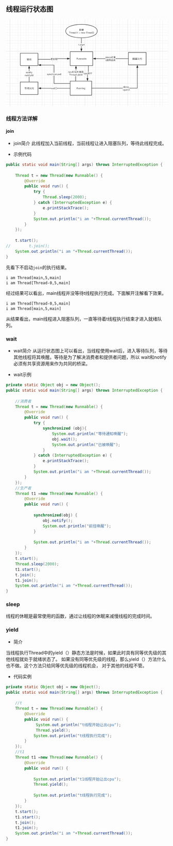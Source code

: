 ## 线程运行状态图

![](./image/thread-excute.png)

### 线程方法详解

#### join

- join简介
此线程加入当前线程，当前线程让进入阻塞队列，等待此线程完成。

- 示例代码
```java
public static void main(String[] args) throws InterruptedException {

    Thread t = new Thread(new Runnable() {
        @Override
        public void run() {
            try {
                Thread.sleep(2000);
            } catch (InterruptedException e) {
                e.printStackTrace();
            }
            System.out.println("i am "+Thread.currentThread());
        }
    });

    t.start();
//        t.join();
    System.out.println("i am "+Thread.currentThread());
}
```
先看下不启动`join`的执行结果。
```properties
i am Thread[main,5,main]
i am Thread[Thread-0,5,main]
```
经过结果可以看出，main线程并没等待t线程执行完成。下面解开注解看下效果。
```properties
i am Thread[Thread-0,5,main]
i am Thread[main,5,main]
```
从结果看出，main线程进入阻塞队列，一直等待着t线程执行结束才进入就绪队列。

### wait

- wait简介
从运行状态图上可以看出，当线程使用wait后，进入等待队列，等待其他线程将其唤醒。等待是为了解决消费者和提供者问题，所以
wait和notify必须有共享资源用来作为共同的桥梁。

- wait示例
```java
private static Object obj = new Object();
public static void main(String[] args) throws InterruptedException {
    
    //消费者
    Thread t = new Thread(new Runnable() {
        @Override
        public void run() {
            try {
                synchronized (obj){
                    System.out.println("等待通知唤醒");
                    obj.wait();
                    System.out.println("已被唤醒");
                }
            } catch (InterruptedException e) {
                e.printStackTrace();
            }
            System.out.println("i am "+Thread.currentThread());
        }
    });
    //生产者
    Thread t1 =new Thread(new Runnable() {
        @Override
        public void run() {

            synchronized(obj) {
                obj.notify();
                System.out.println("前往唤醒");
            }

            System.out.println("i am "+Thread.currentThread());
        }
    });
    t.start();
    Thread.sleep(2000);
    t1.start();
    t.join();
    t1.join();
    System.out.println("i am "+Thread.currentThread());
}

```

### sleep

线程的休眠是最常使用的函数，通过让线程的休眠来减慢线程的完成时间。

### yield

- 简介

当线程执行Thread中的yield（）静态方法是时候，如果此时具有同等优先级的其他线程就处于就绪状态了。
如果没有同等优先级的线程，那么yield（）方法什么也不做。这个方法只给同等优先级的线程机会，
对于其他的线程不管。

- 代码实例
````java
private static Object obj = new Object();
public static void main(String[] args) throws InterruptedException {

    //t
    Thread t = new Thread(new Runnable() {
        @Override
        public void run() {
             System.out.println("t线程开始让出cpu");
             Thread.yield();
            System.out.println("t线程执行完成");
        }
    });
    //t1
    Thread t1 =new Thread(new Runnable() {
        @Override
        public void run() {

            System.out.println("t1线程开始让出cpu");
            Thread.yield();

            System.out.println("t线程执行完成");
        }
    });
    t.start();
    t1.start();
    t.join();
    t1.join();
    System.out.println("i am "+Thread.currentThread());
}
````

